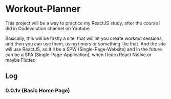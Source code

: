 # Workout-Planner

This project will be a way to practice my ReactJS study, after the course I did in Codevolution channel on Youtube.

Basically, this will be firstly a site, that will let you create workout sessions, and then you can use them, using timers or something like that. And the site will use ReactJS, so it'll be a SPW (Single-Page-Website) and in the future can be a SPA (Single-Page-Application), when I learn React Native or maybe Flutter.

## Log

### 0.0.1v (Basic Home Page)
